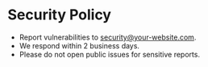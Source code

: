 # Security Policy


- Report vulnerabilities to security@your-website.com.
- We respond within 2 business days.
- Please do not open public issues for sensitive reports.
